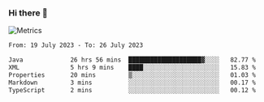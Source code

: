 ### Hi there 👋

![Metrics](https://github.com/radoapx/radoapx/blob/main/github-metrics.svg)

<!--START_SECTION:waka-->

```txt
From: 19 July 2023 - To: 26 July 2023

Java             26 hrs 56 mins  ████████████████████▓░░░░   82.77 %
XML              5 hrs 9 mins    ████░░░░░░░░░░░░░░░░░░░░░   15.83 %
Properties       20 mins         ▒░░░░░░░░░░░░░░░░░░░░░░░░   01.03 %
Markdown         3 mins          ░░░░░░░░░░░░░░░░░░░░░░░░░   00.17 %
TypeScript       2 mins          ░░░░░░░░░░░░░░░░░░░░░░░░░   00.12 %
```

<!--END_SECTION:waka-->

<!--
**radoapx/radoapx** is a ✨ _special_ ✨ repository because its `README.md` (this file) appears on your GitHub profile.

Here are some ideas to get you started:

- 🔭 I’m currently working on ...
- 🌱 I’m currently learning ...
- 👯 I’m looking to collaborate on ...
- 🤔 I’m looking for help with ...
- 💬 Ask me about ...
- 📫 How to reach me: ...
- 😄 Pronouns: ...
- ⚡ Fun fact: ...
-->
